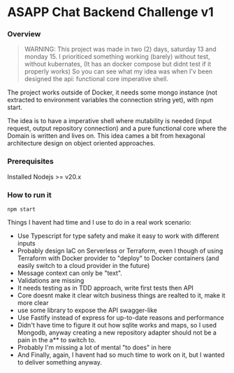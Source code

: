 # ASAPP Chat Backend Challenge v1
### Overview
> WARNING: This project was made in two (2) days, saturday 13 and monday 15. I prioriticed something working (barely) without test, without kubernates, (It has an docker compose but didnt test if it properly works) So you can see what my idea was when I'v been designed the api: functional core imperative shell.

The project works outside of Docker, it needs some mongo instance (not extracted to environment variables the connection string yet), with npm start.

The idea is to have a imperative shell where mutability is needed (input request, output repository connection) and a pure functional core where the Domain is written and lives on.
This idea cames a bit from hexagonal architecture design on object oriented approaches.



### Prerequisites

Installed Nodejs >= v20.x

### How to run it

```
npm start
```

Things I havent had time and I use to do in a real work scenario:

- Use Typescript for type safety and make it easy to work with different inputs
- Probably design IaC on Serverless or Terraform, even I though of using Terraform with Docker provider to "deploy" to Docker containers (and easily switch to a cloud provider in the future)
- Message context can only be "text".
- Validations are missing
- It needs testing as in TDD approach, write first tests then API
- Core doesnt make it clear witch business things are realted to it, make it more clear
- use some library to expose the API swagger-like
- Use Fastify instead of express for up-to-date reasons and performance
- Didn't have time to figure it out how sqlite works and maps, so I used Mongodb, anyway creating a new repository adapter should not be a pain in the a** to switch to.
- Probably I'm missing a lot of mental "to does" in here
- And Finally, again, I havent had so much time to work on it, but I wanted to deliver something anyway.